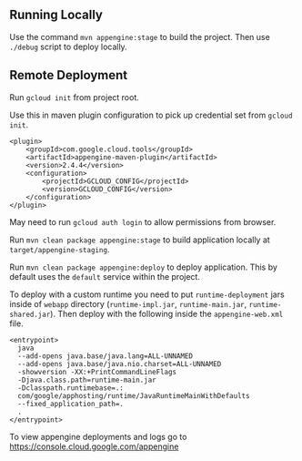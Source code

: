 
## Running Locally
Use the command `mvn appengine:stage` to build the project.
Then use `./debug` script to deploy locally.


## Remote Deployment

Run `gcloud init` from project root.


Use this in maven plugin configuration to pick up credential set from `gcloud init`.
```
<plugin>
    <groupId>com.google.cloud.tools</groupId>
    <artifactId>appengine-maven-plugin</artifactId>
    <version>2.4.4</version>
    <configuration>
        <projectId>GCLOUD_CONFIG</projectId>
        <version>GCLOUD_CONFIG</version>
    </configuration>
</plugin>
```


May need to run `gcloud auth login` to allow permissions from browser.

Run `mvn clean package appengine:stage` to build application locally at `target/appengine-staging`.

Run `mvn clean package appengine:deploy` to deploy application. This by default uses the `default` service within the project.


To deploy with a custom runtime you need to put `runtime-deployment` jars inside of `webapp` directory (`runtime-impl.jar`, `runtime-main.jar`, `runtime-shared.jar`). Then deploy with the following inside the `appengine-web.xml` file.

```
<entrypoint>
  java
  --add-opens java.base/java.lang=ALL-UNNAMED
  --add-opens java.base/java.nio.charset=ALL-UNNAMED
  -showversion -XX:+PrintCommandLineFlags
  -Djava.class.path=runtime-main.jar
  -Dclasspath.runtimebase=.:
  com/google/apphosting/runtime/JavaRuntimeMainWithDefaults
  --fixed_application_path=.
  .
</entrypoint>
```


To view appengine deployments and logs go to
https://console.cloud.google.com/appengine